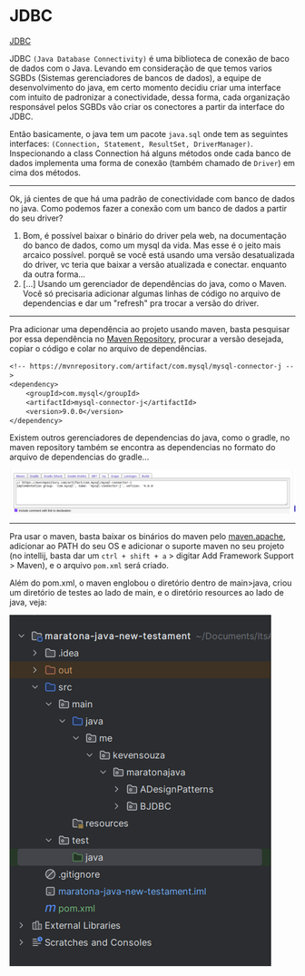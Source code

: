 # JDBC

[JDBC](../maratona-java-new-testament/src/me/kevensouza/maratonajava/BJDBC/)

JDBC `(Java Database Connectivity)` é uma biblioteca de conexão de baco de dados com o Java. Levando em consideração de que temos varios SGBDs (Sistemas gerenciadores de bancos de dados), a equipe de desenvolvimento do java, em certo momento decidiu criar uma interface com intuito de padronizar a conectividade, dessa forma, cada organização responsável pelos SGBDs vão criar os conectores a partir da interface do JDBC.

Então basicamente, o java tem um pacote `java.sql` onde tem as seguintes interfaces: `(Connection, Statement, ResultSet, DriverManager)`. Inspecionando a class Connection há alguns métodos onde cada banco de dados implementa uma forma de conexão (também chamado de `Driver`) em cima dos métodos.

----------

Ok, já cientes de que há uma padrão de conectividade com banco de dados no java. Como podemos fazer a conexão com um banco de dados a partir do seu driver?

1. Bom, é possível baixar o binário do driver pela web, na documentação do banco de dados, como um mysql da vida. Mas esse é o jeito mais arcaico possível. porquê se você está usando uma versão desatualizada do driver, vc teria que baixar a versão atualizada e conectar. enquanto da outra forma...
2. [...] Usando um gerenciador de dependências do java, como o Maven. Você só precisaria adicionar algumas linhas de código no arquivo de dependencias e dar um "refresh" pra trocar a versão do driver.

----------

Pra adicionar uma dependência ao projeto usando maven, basta pesquisar por essa dependência no [Maven Repository](http://mvnrepository.com), procurar a versão desejada, copiar o código e colar no arquivo de dependências.

```
<!-- https://mvnrepository.com/artifact/com.mysql/mysql-connector-j -->
<dependency>
    <groupId>com.mysql</groupId>
    <artifactId>mysql-connector-j</artifactId>
    <version>9.0.0</version>
</dependency>
```

Existem outros gerenciadores de dependencias do java, como o gradle, no maven repository também se encontra as dependencias no formato do arquivo de dependencias do gradle...

![sla](./img/mvnrepo.png)

----------

 Pra usar o maven, basta baixar os binários do maven pelo [maven.apache](https://maven.apache.org/), adicionar ao PATH do seu OS e adicionar o suporte maven no seu projeto (no intellij, basta dar um `ctrl + shift + a` > digitar Add Framework Support > Maven), e o arquivo `pom.xml` será criado.

 Além do pom.xml, o maven englobou o diretório dentro de main>java, criou um diretório de testes ao lado de main, e o diretório resources ao lado de java, veja:

 ![skaadew](./img/dirstructure.png)